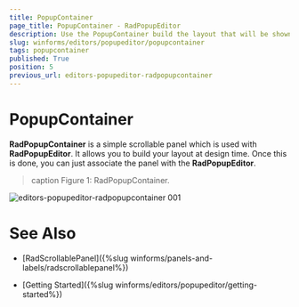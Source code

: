 ```yaml
---
title: PopupContainer
page_title: PopupContainer - RadPopupEditor
description: Use the PopupContainer build the layout that will be shown in the drop down.
slug: winforms/editors/popupeditor/popupcontainer
tags: popupcontainer
published: True
position: 5
previous_url: editors-popupeditor-radpopupcontainer
---
```


# PopupContainer

__RadPopupContainer__ is a simple scrollable panel which is used with __RadPopupEditor__. It allows you to build your layout at design time. Once this is done, you can just associate the panel with the __RadPopupEditor__.
        
>caption Figure 1: RadPopupContainer.

![editors-popupeditor-radpopupcontainer 001](images/editors-popupeditor-radpopupcontainer001.png)

# See Also

 * [RadScrollablePanel]({%slug winforms/panels-and-labels/radscrollablepanel%})

 * [Getting Started]({%slug winforms/editors/popupeditor/getting-started%})
